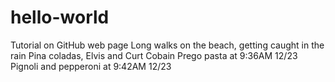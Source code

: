 # hello-world
Tutorial on GitHub web page
Long walks on the beach, getting caught in the rain
Pina coladas, Elvis and Curt Cobain
Prego pasta at 9:36AM 12/23
Pignoli and pepperoni at 9:42AM 12/23